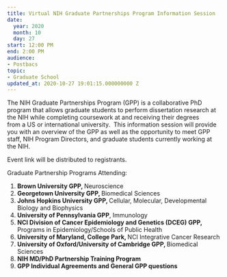 ```yaml
---
title: Virtual NIH Graduate Partnerships Program Information Session
date:
  year: 2020
  month: 10
  day: 27
start: 12:00 PM
end: 2:00 PM
audience:
- Postbacs
topic:
- Graduate School
updated_at: 2020-10-27 19:01:15.000000000 Z
---
```

The NIH Graduate Partnerships Program (GPP) is a collaborative PhD
program that allows graduate students to perform dissertation research
at the NIH while completing coursework at and receiving their degrees
from a US or international university.  This information session
will provide you with an overview of the GPP as well as the opportunity
to meet GPP staff, NIH Program Directors, and graduate
students currently working at the NIH.

Event link will be distributed to registrants.

Graduate Partnership Programs Attending:

1.  <strong>Brown University GPP, </strong>Neuroscience
2.  <strong>Georgetown University GPP, </strong>Biomedical Sciences
3.  <strong>Johns Hopkins University GPP, </strong>Cellular, Molecular,
    Developmental Biology and Biophysics
4.  **University of Pennsylvania GPP**, Immunology
5.  <strong>NCI Division of Cancer Epidemiology and Genetics (DCEG) GPP,
    </strong>Programs in Epidemiology/Schools of Public Health
6.  <strong>University of Maryland, College Park, </strong>NCI
    Integrative Cancer Research
7.  <strong>University of Oxford/University of Cambridge GPP,
    </strong>Biomedical Sciences
8.  **NIH MD/PhD Partnership Training Program**
9.  **GPP Individual Agreements and General GPP questions**
